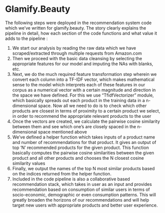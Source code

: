 # Glamify.Beauty

The following steps were deployed in the recommendation system code which we’ve written for glamify.beauty. The story clearly explains the pipeline in detail, how each section of the code functions and what value it adds to the pipeline :

1.	We start our analysis by reading the raw data which we have scraped/extracted through multiple requests from Amazon.com
2.	Then we proceed with the basic data cleansing by selecting the appropriate features for our model and imputing the NAs with blanks, etc.
3.	Next, we do the much required feature transformation step wherein we convert each column into a TF-IDF vector, which makes mathematical sense to the model which interprets each of these features in our corpus as a numerical vector with a certain magnitude and direction in the space we have defined. For this we use “TfidfVectorizer” module, which basically spreads out each product in the training data in a n-dimensional space. Now all we need to do is to check which other products are closest in terms of proximity to a certain product we select, in order to recommend the appropriate relevant products to the user
4.	Once the vectors are created, we calculate the pairwise cosine similarity between them and see which one’s are closely spaced in the n-dimensional space mentioned above
5.	We’ve defined a helper function which takes inputs of a product name and number of recommendations for that product. It gives an output of top ‘N’ recommended products for the given product. This function basically computes the pairwise cosine similarities between the given product and all other products and chooses the N closest cosine similarity values
6.	Finally, we output the names of the top N most similar products based on the indices returned from the helper function.
7.	Included in the code pipeline is also a collaborative based recommendation stack, which takes in user as an input and provides recommendation based on consumption of similar users in terms of socio-economic, demographic or even consumption patterns. This will greatly broaden the horizons of our recommendations and will help target new users with appropriate products and better user experience. 
